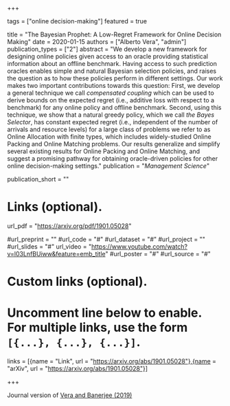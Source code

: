 +++

tags = ["online decision-making"]
featured = true

title = "The Bayesian Prophet: A Low-Regret Framework for Online Decision Making"
date = 2020-01-15
authors = ["Alberto Vera", "admin"]
publication_types = ["2"]
abstract = "We develop a new framework for designing online policies given access to an oracle providing statistical information about an offline benchmark. Having access to such prediction oracles enables simple and natural Bayesian selection policies, and raises the question as to how these policies perform in different settings. Our work makes two important contributions towards this question: First, we develop a general technique we call *compensated coupling* which can be used to derive bounds on the expected regret (i.e., additive loss with respect to a benchmark) for any online policy and offline benchmark. Second, using this technique, we show that a natural greedy policy, which we call *the Bayes Selector*, has constant expected regret (i.e., independent of the number of arrivals and resource levels) for a large class of problems we refer to as Online Allocation with finite types, which includes widely-studied Online Packing and Online Matching problems. Our results generalize and simplify several existing results for Online Packing and Online Matching, and suggest a promising pathway for obtaining oracle-driven policies for other online decision-making settings."
publication = "*Management Science*"

publication_short = ""

# Links (optional).
url_pdf = "https://arxiv.org/pdf/1901.05028"

#url_preprint = ""
#url_code = "#"
#url_dataset = "#"
#url_project = ""
#url_slides = "#"
url_video = "https://www.youtube.com/watch?v=l03LnfBUiww&feature=emb_title"
#url_poster = "#"
#url_source = "#"

# Custom links (optional).
#   Uncomment line below to enable. For multiple links, use the form `[{...}, {...}, {...}]`.
links = [{name = "Link", url = "https://arxiv.org/abs/1901.05028"},{name = "arXiv", url = "https://arxiv.org/abs/1901.05028"}]


+++

Journal version of [Vera and Banerjee (2019)](/sbanerjee/publication/vera-19-conf/)
